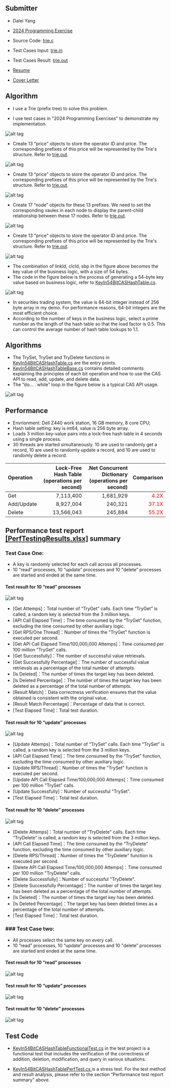 ## Submitter
- Dalei Yang
- [2024 Programming Exercise](https://github.com/daleiyang/Projects/blob/main/InterviewExercise/ICSS/2024%20Programming%20Exercise.pdf)
- Source Code: [trie.c](https://github.com/daleiyang/Projects/blob/main/InterviewExercise/ICSS/trie.c)
- Test Cases  Input: [trie.in](https://github.com/daleiyang/Projects/blob/main/InterviewExercise/ICSS/trie.in)
- Test Cases Result: [trie.out](https://github.com/daleiyang/Projects/blob/main/InterviewExercise/ICSS/trie.out)

- [Resume](https://github.com/daleiyang/Projects/blob/main/InterviewExercise/ICSS/Dalei%20Yang%20Resume%2024.10.18.V2.pdf)
- [Cover Letter](https://github.com/daleiyang/Projects/blob/main/InterviewExercise/ICSS/Cover%20Letter.txt)

## Algorithm
- I use a Trie (prefix tree) to solve this problem.

- I use test cases in "2024 Programming Exercises" to demonstrate my implementation.

![alt tag](https://github.com/daleiyang/Projects/blob/main/InterviewExercise/ICSS/pics/1.jpg)

- Create 13 “price” objects to store the operator ID and price. The corresponding prefixes of this price will be represented by the Trie's structure. Refer to [trie.out](https://github.com/daleiyang/Projects/blob/main/InterviewExercise/ICSS/trie.out).

![alt tag](https://github.com/daleiyang/Projects/blob/main/InterviewExercise/ICSS/pics/2.jpg)

- Create 13 “price” objects to store the operator ID and price. The corresponding prefixes of this price will be represented by the Trie's structure. Refer to [trie.out](https://github.com/daleiyang/Projects/blob/main/InterviewExercise/ICSS/trie.out).

![alt tag](https://github.com/daleiyang/Projects/blob/main/InterviewExercise/ICSS/pics/3.jpg)

- Create 17 “node” objects for these 13 prefixes. We need to set the corresponding vaules in each node to display the parent-child relationship between these 17 nodes. Refer to [trie.out](https://github.com/daleiyang/Projects/blob/main/InterviewExercise/ICSS/trie.out).

![alt tag](https://github.com/daleiyang/Projects/blob/main/InterviewExercise/ICSS/pics/4.jpg)

- Create 13 “price” objects to store the operator ID and price. The corresponding prefixes of this price will be represented by the Trie's structure. Refer to [trie.out](https://github.com/daleiyang/Projects/blob/main/InterviewExercise/ICSS/trie.out).

![alt tag](https://github.com/daleiyang/Projects/blob/main/InterviewExercise/ICSS/pics/5.jpg)


- The combination of linkId, clcId, sbp in the figure above becomes the key value of the business logic, with a size of 54 bytes.
- The code in the figure below is the process of generating a 54-byte key value based on business logic, refer to [KeyIn54BitCASHashTable.cs](https://github.com/daleiyang/LockFreeHashTable/blob/master/CASHashTable/KeyIn54BitCASHashTable.cs).

![alt tag](https://github.com/daleiyang/LockFreeHashTable/raw/master/KeyGen.png)

- In securities trading system, the value is 64-bit integer instead of 256 byte array in my demo. For performance reasons, 64-bit integers are the most efficient choice.
- According to the number of keys in the business logic, select a prime number as the length of the hash table so that the load factor is 0.5. This can control the average number of hash table lookups to 1.1.

## Algorithms
- The TrySet, TryGet and TryDelete functions in [KeyIn54BitCASHashTable.cs](https://github.com/daleiyang/LockFreeHashTable/blob/master/CASHashTable/KeyIn54BitCASHashTable.cs) are the entry points.
- [KeyIn54BitCASHashTableBase.cs](https://github.com/daleiyang/LockFreeHashTable/blob/master/CASHashTable/KeyIn54BitCASHashTableBase.cs)  contains detailed comments explaining the principles of each bit operation and how to use the CAS API to read, add, update, and delete data.
- The “do... . while” loop in the figure below is a typical CAS API usage. 

![alt tag](https://github.com/daleiyang/LockFreeHashTable/raw/master/CAS.png)

## Performance
- Envrionment: Dell Z440 work station, 16 GB memory, 8 core CPU; 
- Hash table setting: key is int64, value is 256 byte array.
- Loads 3 million key-value pairs into a lock-free hash table in 4 seconds using a single process.
- 30 threads are started simultaneously. 10 are used to randomly get a record, 10 are used to randomly update a record, and 10 are used to randomly delete a record.

|Operation|Lock-Free Hash Table (operations per second)|.Net Concurrent Dictionary (operations per second)|Comparison|
|:----------|----------:|----------:|----------:|
|Get|7,113,400|1,681,929|<font color="red">4.2X</font>|
|Add/Update|8,927,004|240,321|<font color="red">37.1X</font>|
|Delete|13,566,043|245,884|<font color="red">55.2X</font>|

## Performance test report [[PerfTestingResults.xlsx]](https://github.com/daleiyang/LockFreeHashTable/raw/master/CASHashTable/PerfTestingResults.xlsx) summary

### Test Case One:  
- A key is randomly selected for each call across all processes.
- 10 “read” processes, 10 “update” processes and 10 "delete” processes are started and ended at the same time.

#### Test result for 10 “read” processes

![alt tag](https://github.com/daleiyang/LockFreeHashTable/raw/master/Get%20Random.jpg)
- [Get Attemps]：Total number of “TryGet” calls. Each time “TryGet”  is called, a random key is selected from the 3 million keys.
- [API Call Elapsed Time]：The time consumed by the “TryGet” function, excluding the time consumed by other auxiliary logic.
- [Get RPS/One Thread]：Number of times the "TryGet" function is executed per second.
- [Get API Call Elapsed Time/100,000,000 Attemps]：Time consumed per 100 million "TryGet" calls.
- [Get Successfully]：The number of successful value retrievals.
- [Get Successfully Percentage]：The number of successful value retrievals as a percentage of the total number of attempts.
- [Is Deleted]：The number of times the target key has been deleted.
- [Is Deleted Percentage]：The number of times the target key has been deleted as a percentage of the total number of attempts.
- [Result Match]：Data correctness verification ensures that the value obtained is consistent with the original value.
- [Result Match Percentage]：Percentage of data that is correct.
- [Test Elapsed Time]：Total test duration.

#### Test result for 10 “update” processes

![alt tag](https://github.com/daleiyang/LockFreeHashTable/raw/master/Update%20Random.jpg)
- [Update Attemps]：Total number of “TrySet” calls. Each time “TrySet”  is called, a random key is selected from the 3 million keys.
- [API Call Elapsed Time]：The time consumed by the “TrySet” function, excluding the time consumed by other auxiliary logic.
- [Update RPS/Thread]：Number of times the "TrySet" function is executed per second.
- [Update API Call Elapsed Time/100,000,000 Attemps]：Time consumed per 100 million "TrySet" calls.
- [Update Successfully]：Number of successful "TrySet".
- [Test Elapsed Time]：Total test duration.

#### Test result for 10 “delete” processes

![alt tag](https://github.com/daleiyang/LockFreeHashTable/raw/master/Delete%20Random.jpg)
- [Delete Attemps]：Total number of “TryDelete" calls. Each time “TryDelete”  is called, a random key is selected from the 3 million keys.
- [API Call Elapsed Time]：The time consumed by the “TryDelete” function, excluding the time consumed by other auxiliary logic.
- [Delete RPS/Thread]：Number of times the "TryDelete" function is executed per second.
- [Delete API Call Elapsed Time/100,000,000 Attemps]：Time consumed per 100 million "TryDelete" calls.
- [Delete Successfully]：Number of successful "TryDelete".
- [Delete Successfully Percentage]：The number of times the target key has been deleted as a percentage of the total number of attempts.
- [Is Deleted]：The number of times the target key has been deleted.
- [Is Deleted Percentage]：The target key has been deleted times as a percentage of the total number of attempts.
- [Test Elapsed Time]：Total test duration.

### ### Test Case two:  
- All processes select the same key on every call.
- 10 “read” processes, 10 “update” processes and 10 "delete” processes are started and ended at the same time.

#### Test result for 10 “read” processes

![alt tag](https://github.com/daleiyang/LockFreeHashTable/raw/master/Get%20One.jpg)

#### Test result for 10 “update” processes

![alt tag](https://github.com/daleiyang/LockFreeHashTable/raw/master/Update%20One.jpg)

#### Test result for 10 “delete” processes

![alt tag](https://github.com/daleiyang/LockFreeHashTable/raw/master/Delete%20One.jpg)

## Test Code
- [KeyIn54BitCASHashTableFunctionalTest.cs](https://github.com/daleiyang/LockFreeHashTable/blob/master/Test/KeyIn54BitCASHashTableFunctionalTest.cs) in the test project is a functional test that includes the verification of the correctness of addition, deletion, modification, and query in various situations.

- [KeyIn54BitCASHashTablePerfTest.cs ](https://github.com/daleiyang/LockFreeHashTable/blob/master/Test/KeyIn54BitCASHashTablePerfTest.cs) is a stress test. For the test method and result analysis, please refer to the section “Performance test report summary” above.
